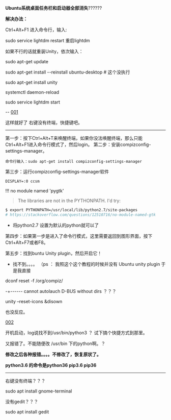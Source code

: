 
**Ubuntu系统桌面任务栏和启动器全部消失**??????


**解决办法：**

Ctrl+Alt+F1 进入命令行，输入:

sudo service lightdm restart 重启lightdm

如果不行的话就重装Unity，依次输入：

sudo apt-get update

sudo apt-get install --reinstall ubuntu-desktop  # 这个没执行

sudo apt-get install unity

systemctl daemon-reload

sudo service lightdm start

-- [001](https://blog.csdn.net/u014797226/article/details/80249956) 

这样就好了   右键没有终端，快捷键吧。


---


第一步：按下Ctrl+Alt+T来唤醒终端，如果你没法唤醒终端，那么只能Ctrl+Alt+F1进入命令行模式了，然后login。
第二步：安装compizconfig-settings-manager。

    命令行输入：sudo apt-get install compizconfig-settings-manager

第三步：运行compizconfig-settings-manager软件

    DISPLAY=:0 ccsm

!!! no module named 'pygtk'
>The libraries are not in the PYTHONPATH. I'd try:
```bash
$ export PYTHONPATH=/usr/local/lib/python2.7/site-packages
# https://stackoverflow.com/questions/12510716/no-module-named-gtk 
```

- 将python2.7 设置为默认的python就可以了


第四步：如果第一步是进入了命令行模式，这里需要返回到图形界面，按下Ctrl+Alt+F7或者F8。

第五步：找到buntu Unity plugin，然后开启它！ 



- 找不到。。。。
（ps ： 我照这个这个教程的时候并没有 Ubuntu unity plugin 于是我直接

dconf reset -f /org/compiz/

-+------ cannot autolauch D-BUS without dirs ？？？


unity –reset-icons &disown

也没反应。




[002](https://blog.csdn.net/m0_38015368/article/details/76641521)

开机启动，log说找不到/usr/bin/python3 ？
试下搞个快捷方式到那里。

又报错了。不能随便改 /usr/bin 下的python啊。？


**修改之后各种报错。。。。不修改了，恢复原状了。**

**python3.6 的命令是python36  pip3.6 pip36**

---

右键没有终端？？？

sudo apt install gnome-terminal

没有gedit？？？

sudo apt install gedit
